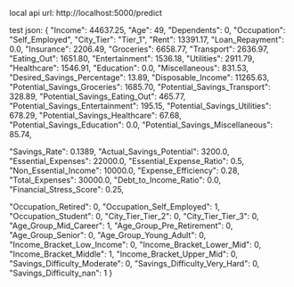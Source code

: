 local api url: http://localhost:5000/predict

test json: 
{
  "Income": 44637.25,
  "Age": 49,
  "Dependents": 0,
  "Occupation": "Self_Employed",
  "City_Tier": "Tier_1",
  "Rent": 13391.17,
  "Loan_Repayment": 0.0,
  "Insurance": 2206.49,
  "Groceries": 6658.77,
  "Transport": 2636.97,
  "Eating_Out": 1651.80,
  "Entertainment": 1536.18,
  "Utilities": 2911.79,
  "Healthcare": 1546.91,
  "Education": 0.0,
  "Miscellaneous": 831.53,
  "Desired_Savings_Percentage": 13.89,
  "Disposable_Income": 11265.63,
  "Potential_Savings_Groceries": 1685.70,
  "Potential_Savings_Transport": 328.89,
  "Potential_Savings_Eating_Out": 465.77,
  "Potential_Savings_Entertainment": 195.15,
  "Potential_Savings_Utilities": 678.29,
  "Potential_Savings_Healthcare": 67.68,
  "Potential_Savings_Education": 0.0,
  "Potential_Savings_Miscellaneous": 85.74,

  "Savings_Rate": 0.1389,
  "Actual_Savings_Potential": 3200.0,
  "Essential_Expenses": 22000.0,
  "Essential_Expense_Ratio": 0.5,
  "Non_Essential_Income": 10000.0,
  "Expense_Efficiency": 0.28,
  "Total_Expenses": 30000.0,
  "Debt_to_Income_Ratio": 0.0,
  "Financial_Stress_Score": 0.25,

  "Occupation_Retired": 0,
  "Occupation_Self_Employed": 1,
  "Occupation_Student": 0,
  "City_Tier_Tier_2": 0,
  "City_Tier_Tier_3": 0,
  "Age_Group_Mid_Career": 1,
  "Age_Group_Pre_Retirement": 0,
  "Age_Group_Senior": 0,
  "Age_Group_Young_Adult": 0,
  "Income_Bracket_Low_Income": 0,
  "Income_Bracket_Lower_Mid": 0,
  "Income_Bracket_Middle": 1,
  "Income_Bracket_Upper_Mid": 0,
  "Savings_Difficulty_Moderate": 0,
  "Savings_Difficulty_Very_Hard": 0,
  "Savings_Difficulty_nan": 1
} 